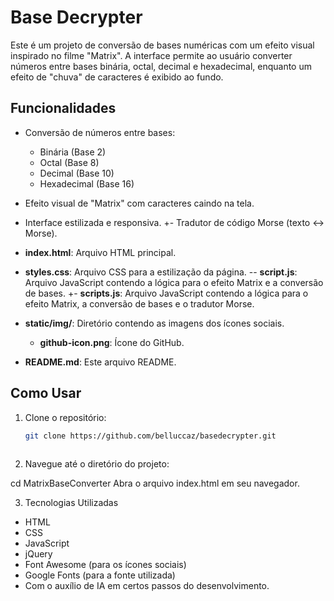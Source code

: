 # Base Decrypter
 
 Este é um projeto de conversão de bases numéricas com um efeito visual inspirado no filme "Matrix". A interface permite ao usuário converter números entre bases binária, octal, decimal e hexadecimal, enquanto um efeito de "chuva" de caracteres é exibido ao fundo.
 
 ## Funcionalidades
 
 - Conversão de números entre bases:
   - Binária (Base 2)
   - Octal (Base 8)
   - Decimal (Base 10)
   - Hexadecimal (Base 16)
 - Efeito visual de "Matrix" com caracteres caindo na tela.
 - Interface estilizada e responsiva.
+- Tradutor de código Morse (texto <-> Morse).
 
 - **index.html**: Arquivo HTML principal.
 - **styles.css**: Arquivo CSS para a estilização da página.
-- **script.js**: Arquivo JavaScript contendo a lógica para o efeito Matrix e a conversão de bases.
+- **scripts.js**: Arquivo JavaScript contendo a lógica para o efeito Matrix, a conversão de bases e o tradutor Morse.
 - **static/img/**: Diretório contendo as imagens dos ícones sociais.
   - **github-icon.png**: Ícone do GitHub.
 - **README.md**: Este arquivo README.
 
 ## Como Usar
 
 1. Clone o repositório:
    ```bash
    git clone https://github.com/belluccaz/basedecrypter.git
 
 2.  Navegue até o diretório do projeto:
 
 cd MatrixBaseConverter
 Abra o arquivo index.html em seu navegador.
 
 3. Tecnologias Utilizadas
 - HTML
 - CSS
 - JavaScript
 - jQuery
 - Font Awesome (para os ícones sociais)
 - Google Fonts (para a fonte utilizada)
 - Com o auxílio de IA em certos passos do desenvolvimento.
